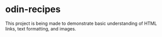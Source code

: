 # odin-recipes

This project is being made to demonstrate basic understanding of HTML links, text formatting, and images.
